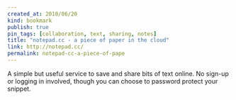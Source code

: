 ```yaml
---
created_at: 2010/06/20
kind: bookmark
publish: true
pin_tags: [collaboration, text, sharing, notes]
title: "notepad.cc - a piece of paper in the cloud"
link: http://notepad.cc/
permalink: notepad-cc-a-piece-of-pape
---
```


A simple but useful service to save and share bits of text online. No sign-up or logging in involved, though you can choose to password protect your snippet.
